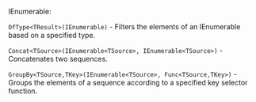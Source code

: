 IEnumerable:

`OfType<TResult>(IEnumerable)` - Filters the elements of an IEnumerable based on a specified type.

`Concat<TSource>(IEnumerable<TSource>, IEnumerable<TSource>)` - Concatenates two sequences.

`GroupBy<TSource,TKey>(IEnumerable<TSource>, Func<TSource,TKey>)` - Groups the elements of a sequence according to a specified key selector function.

